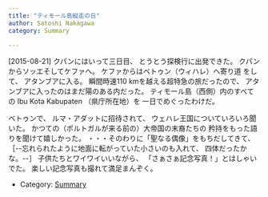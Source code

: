 ```yaml
---
title: "ティモール島縦走の日"
author: Satoshi Nakagawa
category: Summary

---
```


[2015-08-21]  クパンにはいって三日目、
とうとう探検行に出発できた。
クパンからソッエそしてケファへ。
ケファからはベトゥン（ウィハレ）へ寄り道
をして、
アタンブアに入る。
瞬間時速110 kmを越える超特急の旅だったので、
アタンブアに入ったのはまだ陽のある内だった。
ティモール島（西側）内のすべての
Ibu Kota Kabupaten （県庁所在地）を
一日でめぐったわけだ。

 ベトゥンで、
ルマ・アダットに招待されて、
ウェハレ王国についていろいろ聞いた。
かつての（ポルトガルが来る前の）大帝国の末裔たちの
矜持をもった語りを聞けて嬉しかった。
・・・そのわりに「聖なる偶像」をもちだしてきて、
［--忘れられたように地面に転がっていた小さいのも入れて、
四体だったかな。--］
子供たちとワイワイいいながら、
「さぁさぁ記念写真！」とはしゃいでた。
楽しい記念写真も撮れて満足まんぞく。

- Category: [Summary](/categories.html#Summary)

